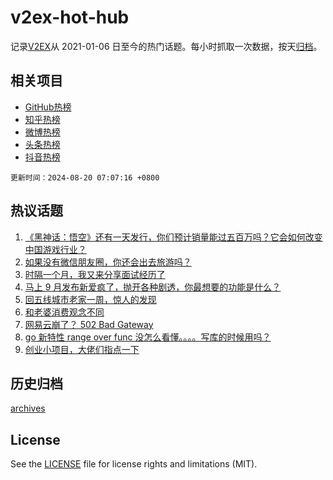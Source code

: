 # v2ex-hot-hub

 记录[V2EX](https://www.v2ex.com/)从 2021-01-06 日至今的热门话题。每小时抓取一次数据，按天[归档](archives)。
 
 ## 相关项目

- [GitHub热榜](https://github.com/it985/github-hot-hub)
- [知乎热榜](https://github.com/it985/zhihu-hot-hub)
- [微博热榜](https://github.com/it985/weibo-hot-hub)
- [头条热榜](https://github.com/it985/toutiao-hot-hub)
- [抖音热榜](https://github.com/it985/douyin-hot-hub)


 `更新时间：2024-08-20 07:07:16 +0800`

## 热议话题

1. [《黑神话：悟空》还有一天发行，你们预计销量能过五百万吗？它会如何改变中国游戏行业？](https://www.v2ex.com/t/1066046)
1. [如果没有微信朋友圈，你还会出去旅游吗？](https://www.v2ex.com/t/1065986)
1. [时隔一个月，我又来分享面试经历了](https://www.v2ex.com/t/1066039)
1. [马上 9 月发布新爱疯了，抛开各种剧透，你最想要的功能是什么？](https://www.v2ex.com/t/1066100)
1. [回五线城市老家一周，惊人的发现](https://www.v2ex.com/t/1066037)
1. [和老婆消费观念不同](https://www.v2ex.com/t/1066060)
1. [网易云崩了？ 502 Bad Gateway](https://www.v2ex.com/t/1066148)
1. [go 新特性 range over func 没怎么看懂。。。。写库的时候用吗？](https://www.v2ex.com/t/1066038)
1. [创业小项目，大佬们指点一下](https://www.v2ex.com/t/1065996)

## 历史归档

[archives](archives)

## License

See the [LICENSE](LICENSE) file for license rights and limitations (MIT).
